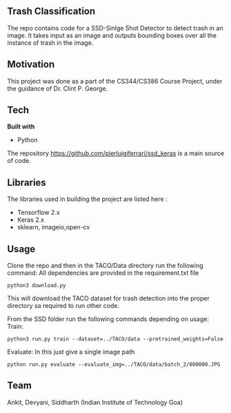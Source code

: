 ## Trash Classification
The repo contains code for a SSD-Sinlge Shot Detector to detect trash in an image. It takes input as an image and outputs bounding boxes over all the instance of trash in the image.
## Motivation
This project was done as a part of the CS344/CS386 Course Project, under the guidance of Dr. Clint P. George.
<!-- 
## Build status
Build status of continus integration i.e. travis, appveyor etc. Ex. - 

[![Build Status](https://travis-ci.org/akashnimare/foco.svg?branch=master)](https://travis-ci.org/akashnimare/foco)
[![Windows Build Status](https://ci.appveyor.com/api/projects/status/github/akashnimare/foco?branch=master&svg=true)](https://ci.appveyor.com/project/akashnimare/foco/branch/master) -->

<!-- ## Code style
If you're using any code style like xo, standard etc. That will help others while contributing to your project. Ex. -

[![js-standard-style](https://img.shields.io/badge/code%20style-standard-brightgreen.svg?style=flat)](https://github.com/feross/standard)
  -->
 
## Tech
<b>Built with</b>
- Python

The repository https://github.com/pierluigiferrari/ssd_keras is a main source of code.


## Libraries
The libraries used in building the project are listed here :
- Tensorflow 2.x
- Keras 2.x
- sklearn, imageio,open-cv

## Usage
Clone the repo and then in the TACO/Data directory run the following command:
All dependencies are provided in the requirement.txt file
```
python3 download.py
```
This will download the TACO dataset for trash detection into the proper directory sa required to run other code.

From the SSD folder run the following commands depending on usage:
Train:
```
python3 run.py train --dataset=../TACO/data --pretrained_weights=False
```

Evaluate: In this just give a single image path
```
python run.py evaluate --evaluate_img=../TACO/data/batch_2/000000.JPG

```

## Team
Ankit, Devyani, Siddharth (Indian Institute of Technology Goa)
